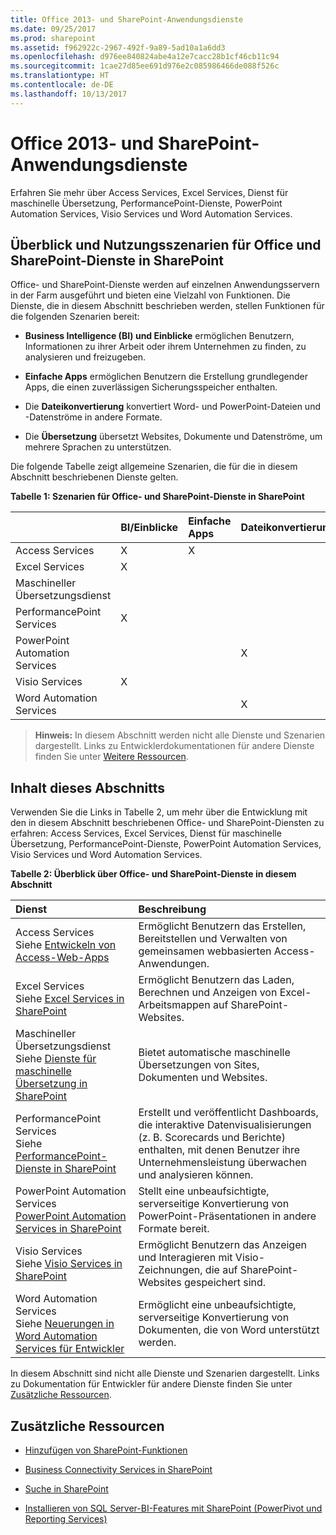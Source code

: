 ```yaml
---
title: Office 2013- und SharePoint-Anwendungsdienste
ms.date: 09/25/2017
ms.prod: sharepoint
ms.assetid: f962922c-2967-492f-9a89-5ad10a1a6dd3
ms.openlocfilehash: d976ee840824abe4a12e7cacc28b1cf46cb11c94
ms.sourcegitcommit: 1cae27d85ee691d976e2c085986466de088f526c
ms.translationtype: HT
ms.contentlocale: de-DE
ms.lasthandoff: 10/13/2017
---
```

# <a name="office-2013-and-sharepoint-application-services"></a>Office 2013- und SharePoint-Anwendungsdienste
Erfahren Sie mehr über Access Services, Excel Services, Dienst für maschinelle Übersetzung, PerformancePoint-Dienste, PowerPoint Automation Services, Visio Services und Word Automation Services.
## <a name="overview-and-usage-scenarios-for-office-and-sharepoint-services-in-sharepoint"></a>Überblick und Nutzungsszenarien für Office und SharePoint-Dienste in SharePoint
<a name="bkmk_servicesOverview"> </a>

Office- und SharePoint-Dienste werden auf einzelnen Anwendungsservern in der Farm ausgeführt und bieten eine Vielzahl von Funktionen. Die Dienste, die in diesem Abschnitt beschrieben werden, stellen Funktionen für die folgenden Szenarien bereit:
  
    
    

- **Business Intelligence (BI) und Einblicke** ermöglichen Benutzern, Informationen zu ihrer Arbeit oder ihrem Unternehmen zu finden, zu analysieren und freizugeben.
    
  
- **Einfache Apps** ermöglichen Benutzern die Erstellung grundlegender Apps, die einen zuverlässigen Sicherungsspeicher enthalten.
    
  
- Die **Dateikonvertierung** konvertiert Word- und PowerPoint-Dateien und -Datenströme in andere Formate.
    
  
- Die **Übersetzung** übersetzt Websites, Dokumente und Datenströme, um mehrere Sprachen zu unterstützen.
    
  
Die folgende Tabelle zeigt allgemeine Szenarien, die für die in diesem Abschnitt beschriebenen Dienste gelten.
  
    
    

**Tabelle 1: Szenarien für Office- und SharePoint-Dienste in SharePoint**


||**BI/Einblicke**|**Einfache Apps**|**Dateikonvertierung**|**Übersetzung**|
|:-----|:-----|:-----|:-----|:-----|
|Access Services  <br/> |X  <br/> |X  <br/> |||
|Excel Services  <br/> |X  <br/> ||||
|Maschineller Übersetzungsdienst  <br/> ||||X  <br/> |
|PerformancePoint Services  <br/> |X  <br/> ||||
|PowerPoint Automation Services  <br/> |||X  <br/> ||
|Visio Services  <br/> |X  <br/> ||||
|Word Automation Services  <br/> |||X  <br/> ||
   

> **Hinweis:** In diesem Abschnitt werden nicht alle Dienste und Szenarien dargestellt. Links zu Entwicklerdokumentationen für andere Dienste finden Sie unter [Weitere Ressourcen](#bkmk_Resources). 
  
    
    


## <a name="in-this-section"></a>Inhalt dieses Abschnitts
<a name="bkmk_inThisSection"> </a>

Verwenden Sie die Links in Tabelle 2, um mehr über die Entwicklung mit den in diesem Abschnitt beschriebenen Office- und SharePoint-Diensten zu erfahren: Access Services, Excel Services, Dienst für maschinelle Übersetzung, PerformancePoint-Dienste, PowerPoint Automation Services, Visio Services und Word Automation Services. 
  
    
    

**Tabelle 2: Überblick über Office- und SharePoint-Dienste in diesem Abschnitt**


|**Dienst**|**Beschreibung**|
|:-----|:-----|
|Access Services  <br/> Siehe  [Entwickeln von Access-Web-Apps](develop-access-web-apps.md) <br/> |Ermöglicht Benutzern das Erstellen, Bereitstellen und Verwalten von gemeinsamen webbasierten Access-Anwendungen.  <br/> |
|Excel Services  <br/> Siehe  [Excel Services in SharePoint](excel-services-in-sharepoint.md) <br/> |Ermöglicht Benutzern das Laden, Berechnen und Anzeigen von Excel-Arbeitsmappen auf SharePoint-Websites.  <br/> |
|Maschineller Übersetzungsdienst  <br/> Siehe  [Dienste für maschinelle Übersetzung in SharePoint](machine-translation-services-in-sharepoint.md) <br/> |Bietet automatische maschinelle Übersetzungen von Sites, Dokumenten und Websites.  <br/> |
|PerformancePoint Services  <br/> Siehe [PerformancePoint-Dienste in SharePoint](performancepoint-services-in-sharepoint.md) <br/> |Erstellt und veröffentlicht Dashboards, die interaktive Datenvisualisierungen (z. B. Scorecards und Berichte) enthalten, mit denen Benutzer ihre Unternehmensleistung überwachen und analysieren können.  <br/> |
|PowerPoint Automation Services  <br/>  [PowerPoint Automation Services in SharePoint](powerpoint-automation-services-in-sharepoint.md) <br/> |Stellt eine unbeaufsichtigte, serverseitige Konvertierung von PowerPoint-Präsentationen in andere Formate bereit.  <br/> |
|Visio Services  <br/> Siehe  [Visio Services in SharePoint](visio-services-in-sharepoint.md) <br/> |Ermöglicht Benutzern das Anzeigen und Interagieren mit Visio-Zeichnungen, die auf SharePoint-Websites gespeichert sind.  <br/> |
|Word Automation Services  <br/> Siehe  [Neuerungen in Word Automation Services für Entwickler](what-s-new-in-word-automation-services-for-developers.md) <br/> |Ermöglicht eine unbeaufsichtigte, serverseitige Konvertierung von Dokumenten, die von Word unterstützt werden.  <br/> |
   
In diesem Abschnitt sind nicht alle Dienste und Szenarien dargestellt. Links zu Dokumentation für Entwickler für andere Dienste finden Sie unter  [Zusätzliche Ressourcen](#bkmk_Resources).
  
    
    

## <a name="additional-resources"></a>Zusätzliche Ressourcen
<a name="bkmk_Resources"> </a>


-  [Hinzufügen von SharePoint-Funktionen](add-sharepoint-capabilities.md)
    
  
-  [Business Connectivity Services in SharePoint](business-connectivity-services-in-sharepoint.md)
    
  
-  [Suche in SharePoint](search-in-sharepoint.md)
    
  
-  
  [Installieren von SQL Server-BI-Features mit SharePoint (PowerPivot und Reporting Services)](http://msdn.microsoft.com/en-us/library/hh231671)
    
  

